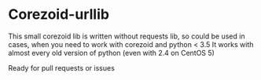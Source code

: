 # Corezoid-urllib
This small corezoid lib is written without requests lib, so could be used in cases, when you need to work with corezoid and python &lt; 3.5
It works with almost every old version of python (even with 2.4 on CentOS 5)

Ready for pull requests or issues
